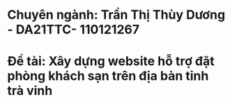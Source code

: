 # Chuyên ngành: Trần Thị Thùy Dương - DA21TTC- 110121267
# Đề tài: Xây dựng website hỗ trợ đặt phòng khách sạn trên địa bàn tỉnh trà vinh
